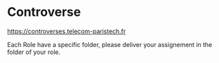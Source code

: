 # Controverse


https://controverses.telecom-paristech.fr

Each Role have a specific folder, please deliver your assignement in the folder of your role. 